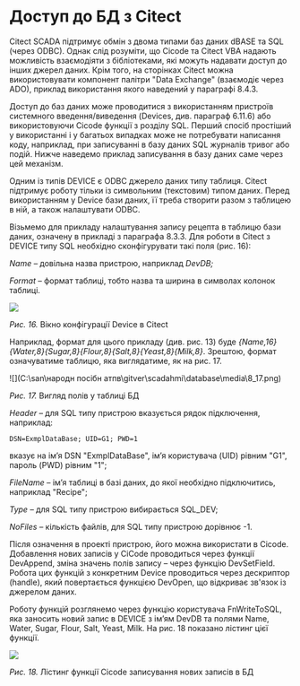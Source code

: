 # Доступ до БД з Citect

Citect SCADA підтримує обмін з двома типами баз даних dBASE та SQL (через ODBC). Однак слід розуміти, що Cicode та Citect VBA надають можливість взаємодіяти з бібліотеками, які можуть надавати доступ до інших джерел даних. Крім того, на сторінках Citect можна використовувати компонент палітри "Data Exchange" (взаємодіє через ADO), приклад використання якого наведений у параграфі 8.4.3. 

Доступ до баз даних може проводитися з використанням пристроїв системного введення/виведення (Devices, див. параграф 6.11.6) або використовуючи Cicode функції з розділу SQL. Перший спосіб простіший у використанні і у багатьох випадках може не потребувати написання коду, наприклад, при записуванні в базу даних SQL журналів тривог або подій. Нижче наведемо приклад записування в базу даних саме через цей механізм. 

Одним із типів DEVICE є ODBC джерело даних типу таблиця. Citect підтримує роботу тільки із символьним (текстовим) типом даних. Перед використанням у Device бази даних, її треба створити разом з таблицею в ній, а також налаштувати ODBC. 

Візьмемо для прикладу налаштування запису рецепта в таблицю бази даних, означену в прикладі з параграфа 8.3.3. Для роботи в Citect з DEVICE типу SQL необхідно сконфігурувати такі поля (рис. 16): 

*Name* – довільна назва пристрою, наприклад *DevDB;* 

*Format* – формат таблиці, тобто назва та ширина в символах колонок таблиці. 

<a href="media8/8_16.png" target="_blank"><img src="C:\san\народн посібн атпв\gitver\scadahmi\database\media\8_16.png"/></a> 

*Рис. 16.* Вікно конфігурації Device в Citect

Наприклад, формат для цього прикладу (див. рис. 13) буде *{Name,16}{Water,8}{Sugar,8}{Flour,8}{Salt,8}{Yeast,8}{Milk,8}*. Зрештою, формат означуватиме таблицю, яка виглядатиме, як на рис. 17.

![](C:\san\народн посібн атпв\gitver\scadahmi\database\media\8_17.png) 

*Рис. 17.* Вигляд полів у таблиці БД

*Header* – для SQL типу пристрою вказується рядок підключення, наприклад:

```
DSN=ExmplDataBase; UID=G1; PWD=1
```

вказує на ім’я DSN "ExmplDataBase", ім’я користувача (UID) рівним "G1", пароль (PWD) рівним "1"; 

*FileName* – ім’я таблиці в базі даних, до якої необхідно підключитись, наприклад "Recipe"; 

*Type* – для SQL типу пристрою вибирається SQL_DEV; 

*NoFiles* – кількість файлів, для SQL типу пристрою дорівнює -1.

Після означення в проекті пристрою, його можна використати в Cicode. Добавлення нових записів у CiCode проводиться через функції DevAppend, зміна значень полів запису – через функцію DevSetField. Робота цих функцій з конкретним Device проводиться через дескриптор (handle), який повертається функцією DevOpen, що відкриває зв'язок із джерелом даних. 

Роботу функцій розглянемо через функцію користувача FnWriteToSQL, яка заносить новий запис в DEVICE з ім’ям DevDB та полями Name, Water, Sugar, Flour, Salt, Yeast, Milk. На рис. 18 показано лістинг цієї функції. 

<a href="media8/8_18.png" target="_blank"><img src="C:\san\народн посібн атпв\gitver\scadahmi\database\media\8_18.png"/></a> 

*Рис. 18.* Лістинг функції Cicode записування нових записів в БД 
